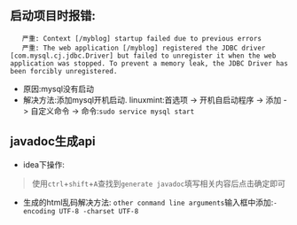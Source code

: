 ## 启动项目时报错:
```严重: One or more listeners failed to start. Full details will be found in the appropriate container log file
   严重: Context [/myblog] startup failed due to previous errors
   严重: The web application [/myblog] registered the JDBC driver [com.mysql.cj.jdbc.Driver] but failed to unregister it when the web application was stopped. To prevent a memory leak, the JDBC Driver has been forcibly unregistered.
```
* 原因:mysql没有启动
* 解决方法:添加mysql开机启动.
  linuxmint:首选项 -> 开机自启动程序 -> 添加 -> 自定义命令 -> 命令:`sudo service mysql start`
  
## javadoc生成api
* idea下操作:
>使用`ctrl`+`shift`+`A`查找到`generate javadoc`填写相关内容后点击确定即可
* 生成的html乱码解决方法:
 `other conmand line arguments`输入框中添加:`-encoding UTF-8 -charset UTF-8`
